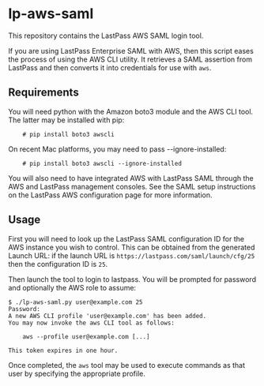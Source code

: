 # lp-aws-saml

This repository contains the LastPass AWS SAML login tool.

If you are using LastPass Enterprise SAML with AWS, then this script eases the
process of using the AWS CLI utility.  It retrieves a SAML assertion from
LastPass and then converts it into credentials for use with ```aws```.

## Requirements

You will need python with the Amazon boto3 module and the AWS CLI tool.
The latter may be installed with pip:
```
    # pip install boto3 awscli
```
On recent Mac platforms, you may need to pass --ignore-installed:

```
    # pip install boto3 awscli --ignore-installed
```

You will also need to have integrated AWS with LastPass SAML through the
AWS and LastPass management consoles.  See the SAML setup instructions on the
LastPass AWS configuration page for more information.

## Usage

First you will need to look up the LastPass SAML configuration ID for the AWS
instance you wish to control.  This can be obtained from the generated
Launch URL: if the launch URL is ```https://lastpass.com/saml/launch/cfg/25```
then the configuration ID is ```25```.

Then launch the tool to login to lastpass.  You will be prompted for
password and optionally the AWS role to assume:

```
$ ./lp-aws-saml.py user@example.com 25
Password:
A new AWS CLI profile 'user@example.com' has been added.
You may now invoke the aws CLI tool as follows:

    aws --profile user@example.com [...]

This token expires in one hour.
```

Once completed, the ```aws``` tool may be used to execute commands as that
user by specifying the appropriate profile.

